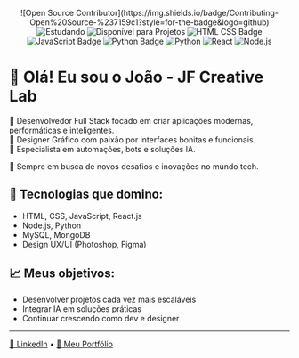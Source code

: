 <p align="center">
  ![Open Source Contributor](https://img.shields.io/badge/Contributing-Open%20Source-%237159c1?style=for-the-badge&logo=github)
  <img src="https://img.shields.io/badge/Estudando_Novas_Tecnologias-Always-yellow?style=for-the-badge" alt="Estudando"/>
  <img src="https://img.shields.io/badge/Disponível_para_Projetos-Yes-brightgreen?style=for-the-badge" alt="Disponível para Projetos"/>
  <img src="https://img.shields.io/badge/HTML%20%2F%20CSS-Ready-purple?style=for-the-badge" alt="HTML CSS Badge"/>
  <img src="https://img.shields.io/badge/JavaScript-Developer-purple?style=for-the-badge" alt="JavaScript Badge"/>
  <img src="https://img.shields.io/badge/Python-Coder-purple?style=for-the-badge" alt="Python Badge"/>
  <img src="https://img.shields.io/badge/Python-%233776AB?style=for-the-badge&logo=python&logoColor=white" alt="Python"/>
  <img src="https://img.shields.io/badge/React-%2361DAFB?style=for-the-badge&logo=react&logoColor=black" alt="React"/>
  <img src="https://img.shields.io/badge/Node.js-%23339933?style=for-the-badge&logo=node.js&logoColor=white" alt="Node.js"/>
</p>

# 👋 Olá! Eu sou o João - JF Creative Lab

🔵 Desenvolvedor Full Stack focado em criar aplicações modernas, performáticas e inteligentes.  
🎨 Designer Gráfico com paixão por interfaces bonitas e funcionais.  
🤖 Especialista em automações, bots e soluções IA.  

🚀 Sempre em busca de novos desafios e inovações no mundo tech.

## 💼 Tecnologias que domino:
- HTML, CSS, JavaScript, React.js
- Node.js, Python
- MySQL, MongoDB
- Design UX/UI (Photoshop, Figma)

## 📈 Meus objetivos:
- Desenvolver projetos cada vez mais escaláveis
- Integrar IA em soluções práticas
- Continuar crescendo como dev e designer

---

[🔗 LinkedIn](https://linkedin.com/in/jfcreativelab) • [🚀 Meu Portfólio](https://seusite.com)

